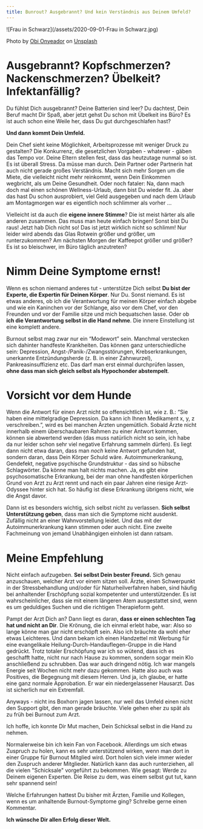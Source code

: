 ```yaml
---
title: Bunrout? Ausgebrannt? Und kein Verständnis aus Deinem Umfeld?
---
```

![Frau in Schwarz](/assets/2020-09-01-Frau in Schwarz.jpg)

<span>Photo by <a href="https://unsplash.com/@thenewmalcolm?utm_source=unsplash&amp;utm_medium=referral&amp;utm_content=creditCopyText">Obi Onyeador</a> on <a href="https://unsplash.com/s/photos/serious?utm_source=unsplash&amp;utm_medium=referral&amp;utm_content=creditCopyText">Unsplash</a></span>

# Ausgebrannt? Kopfschmerzen? Nackenschmerzen? Übelkeit? Infektanfällig?
Du fühlst Dich ausgebrannt? Deine Batterien sind leer? Du dachtest, Dein Beruf macht Dir Spaß, aber jetzt gehst Du schon mit Übelkeit ins Büro? Es ist auch schon eine Weile her, dass Du gut durchgeschlafen hast?

**Und dann kommt Dein Umfeld.**

Dein Chef sieht keine Möglichkeit, Arbeitsprozesse mit weniger Druck zu gestalten? Die Konkurrenz, die gesetzlichen Vorgaben - whatever -  gäben das Tempo vor. Deine Eltern stellen fest, dass das heutzutage nunmal so ist. Es ist überall Stress. Da müsse man durch. Dein Partner oder Partnerin hat auch nicht gerade großes Verständnis. Macht sich mehr Sorgen um die Miete, die vielleicht nicht mehr reinkommt, wenn Dein Einkommen wegbricht, als um Deine Gesundheit. Oder noch fataler: Na, dann mach doch mal einen schönen Wellness-Urlaub, dann bist Du wieder fit. Ja. aber das hast Du schon ausprobiert, viel Geld ausgegeben und nach dem Urlaub am Montagmorgen war es eigentlich noch schlimmer als vorher … 

Vielleicht ist da auch die **eigene innere Stimme**? Die ist meist härter als alle anderen zusammen. Das muss man heute einfach bringen! Sonst bist Du raus! Jetzt hab Dich nicht so! Das ist jetzt wirklich nicht so schlimm! Nur leider wird abends das Glas Rotwein größer und größer, um runterzukommen? Am nächsten Morgen der Kaffeepot größer und größer? Es ist so bleischwer, im Büro täglich anzutreten? 

# Nimm Deine Symptome ernst!
Wenn es schon niemand anderes tut - unterstütze Dich selbst **Du bist der Experte, die Expertin für Deinen Körper**. Nur Du. Sonst niemand. Es ist etwas anderes, ob ich die Verantwortung für meinen Körper einfach abgebe und wie ein Kaninchen vor der Schlange, also vor dem Chef, vor den Freunden und vor der Familie sitze und mich bequatschen lasse. Oder ob **ich die Verantwortung selbst in die Hand nehme**. Die innere Einstellung ist eine komplett andere. 

Burnout selbst mag zwar nur ein “Modewort” sein. Manchmal verstecken sich dahinter handfeste Krankheiten. Das können ganz unterschiedliche sein: Depression, Angst-/Panik-/Zwangsstörungen, Krebserkrankungen, unerkannte Entzündungsherde (z. B. in einer Zahnwurzel), Pankreasinsuffizienz etc. Das darf man erst einmal durchprüfen lassen, **ohne dass man sich gleich selbst als Hypochonder abstempelt**. 

# Vorsicht vor dem Hunde 
Wenn die Antwort für einen Arzt nicht so offensichtlich ist, wie z. B.: “Sie haben eine mittelgradige Depression. Da kann ich Ihnen Medikament x, y, z verschreiben.”, wird es bei manchen Ärzten ungemütlich. Sobald Ärzte nicht innerhalb einem überschaubaren Rahmen zu einer Antwort kommen, können sie abwertend werden (das muss natürlich nicht so sein, ich habe da nur leider schon sehr viel negative Erfahrung sammeln dürfen). Es liegt dann nicht etwa daran, dass man *noch* keine Antwort gefunden hat, sondern daran, dass Dein Körper Schuld wäre. Autoimmunerkrankung, Gendefekt, negative psychische Grundstruktur - das sind so hübsche Schlagwörter. Da könne man halt nichts machen. Ja, es gibt eine psychosomatische Erkrankung, bei der man ohne handfesten körperlichen Grund von Arzt zu Arzt rennt und nach ein paar Jahren eine riesige Arzt-Odyssee hinter sich hat. So häufig ist diese Erkrankung übrigens nicht, wie die Angst davor. 

Dann ist es besonders wichtig, sich selbst nicht zu verlassen. **Sich selbst Unterstützung geben**, dass man sich die Symptome nicht ausdenkt. Zufällig nicht an einer Wahnvorstellung leidet. Und das mit der Autoimmunerkrankung kann stimmen oder auch nicht. Eine zweite Fachmeinung von jemand Unabhängigen einholen ist dann ratsam. 

# Meine Empfehlung 
Nicht einfach aufzugeben. **Sei selbst Dein bester Freund.** Sich genau anzuschauen, welcher Arzt vor einem sitzen soll. Ärzte, einen Schwerpunkt in der  Stressbehandlung und/oder für Naturheilverfahren haben, sind häufig bei anhaltender Erschöpfung sozial kompetenter und unterstützender. Es ist wahrscheinlicher, dass sie mit einem längeren Atem ausgestattet sind, wenn es um geduldiges Suchen und die richtigen Therapieform geht. 

Pampt der Arzt Dich an? Dann liegt es daran, **dass er einen schlechten Tag hat und nicht an Dir**. Die Krönung, die ich einmal erlebt habe, war: Also so lange könne man gar nicht erschöpft sein. Also ich bräuchte da wohl eher etwas Leichteres. Und dann bekam ich einen Handzettel mit Werbung für eine evangelikale Heilung-Durch-Handauflegen-Gruppe in die Hand gedrückt. Trotz totaler Erschöpfung war ich so wütend, dass ich es geschafft hatte, nicht nur nach Hause zu kommen, sondern sogar mein Klo anschließend zu schrubben. Das war auch dringend nötig. Ich war mangels Energie seit Wochen nicht mehr dazu gekommen. Hatte also auch was Positives, die Begegnung mit diesem Herren. Und ja, ich glaube, er hatte eine ganz normale Approbation. Er war ein niedergelassener Hausarzt. Das ist sicherlich nur ein Extremfall. 

Anyways - nicht ins Boxhorn jagen lassen, nur weil das Umfeld einen nicht den Support gibt, den man gerade bräuchte. Viele gehen eher zu spät als zu früh bei Burnout zum Arzt. 

Ich hoffe, ich konnte Dir Mut machen, Dein Schicksal selbst in die Hand zu nehmen. 

Normalerweise bin ich kein Fan von Facebook. Allerdings um sich etwas Zuspruch zu holen, kann es sehr unterstützend wirken, wenn man dort in einer Gruppe für Burnout Mitglied wird. Dort holen sich viele immer wieder den Zuspruch anderer Mitglieder. Natürlich kann das auch runterziehen, all die vielen "Schicksale" vorgeführt zu bekommen. Wie gesagt: Werde zu Deinem eigenen Experten. Die Reise zu dem, was einem selbst gut tut, kann sehr spannend sein! 

Welche Erfahrungen hattest Du bisher mit Ärzten, Familie und Kollegen, wenn es um anhaltende Burnout-Symptome ging? Schreibe gerne einen Kommentar. 

**Ich wünsche Dir allen Erfolg dieser Welt.** 

